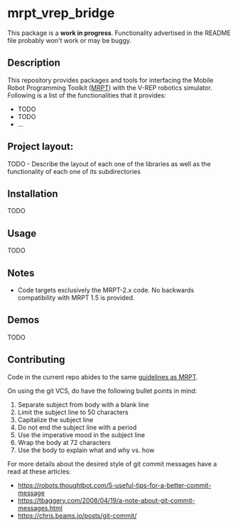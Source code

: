 # mrpt_vrep_bridge

This package is a **work in progress**. Functionality advertised in the README
file probably won't work or may be buggy.

## Description

This repository provides packages and tools for interfacing the Mobile Robot
Programming Toolkit ([MRPT](http://www.mrpt.org/)) with the V-REP robotics
simulator. Following is a list of the functionalities that it provides:

* TODO
* TODO
* ...

## Project layout:

TODO - Describe the layout of each one of the libraries as well as the
functionality of each one of its subdirectories

## Installation

TODO

## Usage

TODO

## Notes

* Code targets exclusively the MRPT-2.x code. No backwards compatibility with
    MRPT 1.5 is provided.

## Demos

TODO

## Contributing

Code in the current repo abides to the same [guidelines as
MRPT](https://github.com/MRPT/mrpt/blob/master/.github/CONTRIBUTING.md).

On using the git VCS, do have the following bullet points in mind:


1. Separate subject from body with a blank line
2. Limit the subject line to 50 characters
3. Capitalize the subject line
4. Do not end the subject line with a period
5. Use the imperative mood in the subject line
6. Wrap the body at 72 characters
7. Use the body to explain what and why vs. how

For more details about the desired style of git commit messages have a read at
these articles:

* https://robots.thoughtbot.com/5-useful-tips-for-a-better-commit-message
* https://tbaggery.com/2008/04/19/a-note-about-git-commit-messages.html
* https://chris.beams.io/posts/git-commit/

